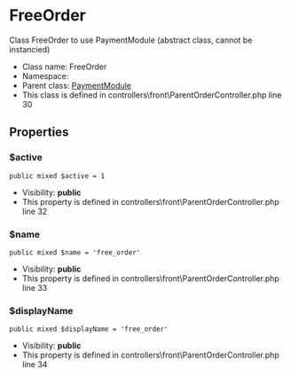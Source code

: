 FreeOrder
===============

Class FreeOrder to use PaymentModule (abstract class, cannot be instancied)




* Class name: FreeOrder
* Namespace: 
* Parent class: [PaymentModule](PaymentModuleCore)
* This class is defined in controllers\front\ParentOrderController.php line 30





Properties
----------


### $active

    public mixed $active = 1





* Visibility: **public**
* This property is defined in controllers\front\ParentOrderController.php line 32


### $name

    public mixed $name = 'free_order'





* Visibility: **public**
* This property is defined in controllers\front\ParentOrderController.php line 33


### $displayName

    public mixed $displayName = 'free_order'





* Visibility: **public**
* This property is defined in controllers\front\ParentOrderController.php line 34



